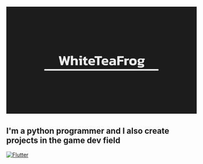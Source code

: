 ![Header](https://github.com/WhiteTeaFrog/WhiteTeaFrog/blob/main/assets/header.png)

## I'm a python programmer and I also create projects in the game dev field

[![Flutter](https://img.shields.io/badge/My_Studio_Site-black)](http://frog.space.tilda.ws/)
